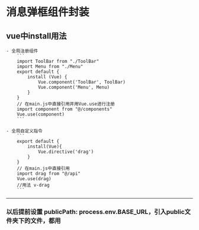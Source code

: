 # 消息弹框组件封装 

## vue中install用法
    - 全局注册组件
        ``` 
        import ToolBar from "./ToolBar"
        import Menu from "./Menu"
        export default {
            install (Vue) {
                Vue.component('ToolBar', ToolBar)
                Vue.component('Menu', Menu)
            }
        }
        // 在main.js中直接引用并用Vue.use进行注册
        import component from "@/components"
        Vue.use(component)
        ```

    - 全局自定义指令
        ```
        export default {
            install(Vue){
                Vue.directive('drag')
            }
        }
        // 在main.js中直接引用
        import drag from "@/api"
        Vue.use(drag)
        //用法 v-drag
        ```
***

### 以后提前设置 publicPath: process.env.BASE_URL，引入public文件夹下的文件，都用<img :src="`${publicPath}my-image.png`">